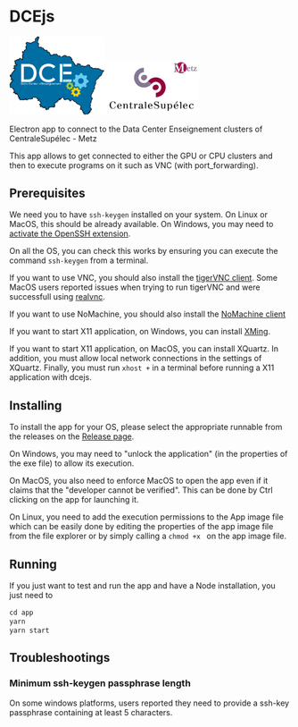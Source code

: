 # DCEjs

<img src="https://github.com/jeremyfix/dcejs/blob/main/app/dce-coul.png?raw=true" width="170"><img src="https://github.com/jeremyfix/dcejs/blob/main/app/cs.png?raw=true" width="170">

Electron app to connect to the Data Center Enseignement clusters of CentraleSupélec - Metz

This app allows to get connected to either the GPU or CPU clusters and then to execute programs on it such as VNC (with port_forwarding). 

## Prerequisites

We need you to have `ssh-keygen` installed on your system. On Linux or MacOS, this should be already available. On Windows, you may need to [activate the OpenSSH extension](https://docs.microsoft.com/en-us/windows-server/administration/openssh/openssh_install_firstuse).

On all the OS, you can check this works by ensuring you can execute the command `ssh-keygen` from a terminal.

If you want to use VNC, you should also install the [tigerVNC client](https://sourceforge.net/projects/tigervnc/files/). Some MacOS users reported issues when trying to run tigerVNC and were successfull using [realvnc](https://www.realvnc.com/fr/connect/download/viewer/macos/).

If you want to use NoMachine, you should also install the [NoMachine client](http://www.nomachine.com)

If you want to start X11 application, on Windows, you can install [XMing](https://sourceforge.net/projects/xming/).

If you want to start X11 application, on MacOS, you can install XQuartz. In addition, you must allow local network connections in the settings of XQuartz. Finally, you must run `xhost +` in a terminal before running a X11 application with dcejs.

## Installing

To install the app for your OS, please select the appropriate runnable from the releases on the [Release page](https://github.com/jeremyfix/dcejs/releases).

On Windows, you may need to "unlock the application" (in the properties of the exe file) to allow its execution.

On MacOS, you also need to enforce MacOS to open the app even if it claims that the "developer cannot be verified". This can be done by Ctrl clicking on the app for launching it.

On Linux, you need to add the execution permissions to the App image file which can be easily done by editing the properties of the app image file from the file explorer or by simply calling a `chmod +x ` on the app image file. 

## Running

If you just want to test and run the app and have a Node installation, you just need to

	cd app
	yarn
	yarn start

## Troubleshootings

### Minimum ssh-keygen passphrase length

On some windows platforms, users reported they need to provide a ssh-key passphrase containing at least 5 characters.

